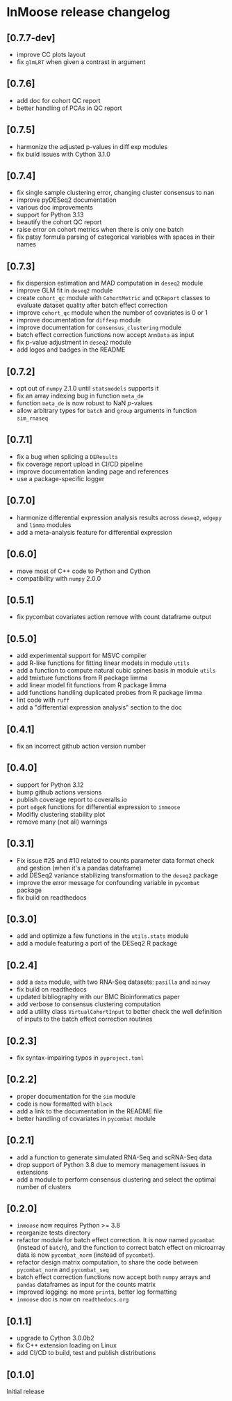 # InMoose release changelog

## [0.7.7-dev]

- improve CC plots layout
- fix `glmLRT` when given a contrast in argument

## [0.7.6]

- add doc for cohort QC report
- better handling of PCAs in QC report

## [0.7.5]

- harmonize the adjusted p-values in diff exp modules
- fix build issues with Cython 3.1.0

## [0.7.4]

- fix single sample clustering error, changing cluster consensus to nan
- improve pyDESeq2 documentation
- various doc improvements
- support for Python 3.13
- beautify the cohort QC report
- raise error on cohort metrics when there is only one batch
- fix patsy formula parsing of categorical variables with spaces in their names

## [0.7.3]

- fix dispersion estimation and MAD computation in `deseq2` module
- improve GLM fit in `deseq2` module
- create `cohort_qc` module with `CohortMetric` and `QCReport` classes to
  evaluate dataset quality after batch effect correction
- improve `cohort_qc` module when the number of covariates is 0 or 1
- improve documentation for `diffexp` module
- improve documentation for `consensus_clustering` module
- batch effect correction functions now accept `AnnData` as input
- fix p-value adjustment in `deseq2` module
- add logos and badges in the README

## [0.7.2]

- opt out of `numpy` 2.1.0 until `statsmodels` supports it
- fix an array indexing bug in function `meta_de`
- function `meta_de` is now robust to NaN *p*-values
- allow arbitrary types for `batch` and `group` arguments in function
  `sim_rnaseq`

## [0.7.1]

- fix a bug when splicing a `DEResults`
- fix coverage report upload in CI/CD pipeline
- improve documentation landing page and references
- use a package-specific logger

## [0.7.0]

- harmonize differential expression analysis results across `deseq2`, `edgepy`
  and `limma` modules
- add a meta-analysis feature for differential expression

## [0.6.0]

- move most of C++ code to Python and Cython
- compatibility with `numpy` 2.0.0

## [0.5.1]

- fix pycombat covariates action remove with count dataframe output

## [0.5.0]

- add experimental support for MSVC compiler
- add R-like functions for fitting linear models in module `utils`
- add a function to compute natural cubic spines basis in module `utils`
- add tmixture functions from R package limma
- add linear model fit functions from R package limma
- add functions handling duplicated probes from R package limma
- lint code with `ruff`
- add a "differential expression analysis" section to the doc

## [0.4.1]

- fix an incorrect github action version number

## [0.4.0]

- support for Python 3.12
- bump github actions versions
- publish coverage report to coveralls.io
- port `edgeR` functions for differential expression to `inmoose`
- Modifiy clustering stability plot
- remove many (not all) warnings

## [0.3.1]

- Fix issue #25 and #10 related to counts parameter data format check and gestion (when it's a pandas dataframe)
- add DESeq2 variance stabilizing transformation to the `deseq2` package
- improve the error message for confounding variable in `pycombat` package
- fix build on readthedocs

## [0.3.0]

- add and optimize a few functions in the `utils.stats` module
- add a module featuring a port of the DESeq2 R package

## [0.2.4]

- add a `data` module, with two RNA-Seq datasets: `pasilla` and `airway`
- fix build on readthedocs
- updated bibliography with our BMC Bioinformatics paper
- add verbose to consensus clustering computation
- add a utility class `VirtualCohortInput` to better check the well definition
  of inputs to the batch effect correction routines

## [0.2.3]

- fix syntax-impairing typos in `pyproject.toml`

## [0.2.2]

- proper documentation for the `sim` module
- code is now formatted with `black`
- add a link to the documentation in the README file
- better handling of covariates in `pycombat` module

## [0.2.1]

- add a function to generate simulated RNA-Seq and scRNA-Seq data
- drop support of Python 3.8 due to memory management issues in extensions
- add a module to perform consensus clustering and select the optimal number of
  clusters

## [0.2.0]

- `inmoose` now requires Python >= 3.8
- reorganize tests directory
- refactor module for batch effect correction. It is now named `pycombat`
  (instead of `batch`), and the function to correct batch effect on microarray
  data is now `pycombat_norm` (instead of `pycombat`).
- refactor design matrix computation, to share the code between `pycombat_norm`
  and `pycombat_seq`
- batch effect correction functions now accept both `numpy` arrays and `pandas`
  dataframes as input for the counts matrix
- improved logging: no more `print`s, better log formatting
- `inmoose` doc is now on `readthedocs.org`

## [0.1.1]

- upgrade to Cython 3.0.0b2
- fix C++ extension loading on Linux
- add CI/CD to build, test and publish distributions

## [0.1.0]

Initial release

